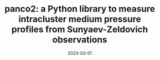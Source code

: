 ---
title: "panco2: a Python library to measure intracluster medium pressure profiles from Sunyaev-Zeldovich observations"
collection: "fa_papers"
permalink: https://ui.adsabs.harvard.edu/abs/2023OJAp....6E...9K/abstract
date: 2023-03-01
venue: "The Open Journal of Astrophysics"
citation: "Kéruzoré, F., Mayet, F., Artis, E., et al. (2023), The Open Journal of Astrophysics, 6, 9."
---